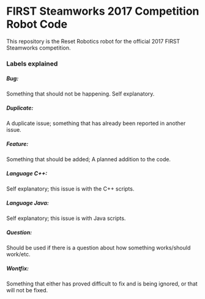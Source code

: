 # FIRST Steamworks 2017 Competition Robot Code

This repository is the Reset Robotics robot for the official 2017 FIRST Steamworks competition.

#####
#####
#####
#####
#####
#####
#####
#####
#####
#####
#####
#####
#####
#####

### Labels explained
##### Bug:
  Something that should not be happening. Self explanatory.
  
##### Duplicate:
  A duplicate issue; something that has already been reported in another issue.
  
##### Feature:
  Something that should be added; A planned addition to the code.
  
##### Language C++:
  Self explanatory; this issue is with the C++ scripts.
  
##### Language Java:
  Self explanatory; this issue is with Java scripts.
  
##### Question:
  Should be used if there is a question about how something works/should work/etc.

##### Wontfix:
  Something that either has proved difficult to fix and is being ignored, or that will not be fixed.
